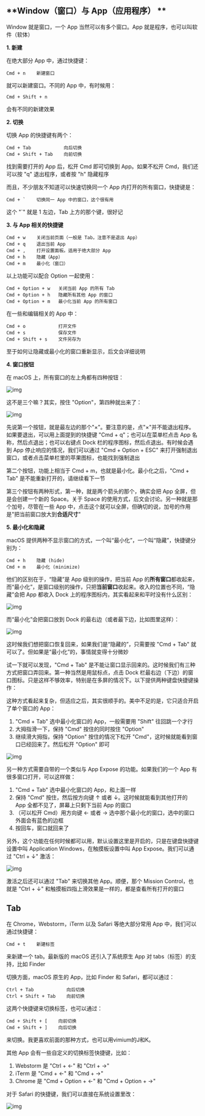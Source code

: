 ## **Window（窗口）与 App（应用程序） **

Window 就是窗口，一个 App 当然可以有多个窗口。App 就是程序，也可以叫软件（软体）

**1. 新建**

在绝大部分 App 中，通过快捷键：

```text
Cmd + n    新建窗口
```

就可以新建窗口。不同的 App 中，有时候用：

```text
Cmd + Shift + n
```

会有不同的新建效果

**2. 切换**

切换 App 的快捷键有两个：

```text
Cmd + Tab            向后切换
Cmd + Shift + Tab    向前切换
```

找到需要打开的 App 后，松开 Cmd 即可切换到 App。如果不松开 Cmd，我们还可以按 "q" 退出程序，或者按 "h" 隐藏程序

而且，不少朋友不知道可以快速切换同一个 App 内打开的所有窗口，快捷键是：

```text
Cmd + `    切换同一 App 中的窗口，这个很有用
```

这个 "`" 就是 1 左边，Tab 上方的那个键，很好记

**3. 与 App 相关的快捷键**

```text
Cmd + w    关闭当前页面（一般是 Tab，注意不是退出 App）
Cmd + q    退出当前 App
Cmd + ,    打开设置面板。适用于绝大部分 App
Cmd + h    隐藏（App）
Cmd + m    最小化（窗口）
```

以上功能可以配合 Option 一起使用：

```text
Cmd + Option + w   关闭当前 App 的所有 Tab
Cmd + Option + h   隐藏所有其他 App 的窗口
Cmd + Option + m   最小化当前 App 的所有窗口
```

在一些和编辑相关的 App 中：

```text
Cmd + o            打开文件
Cmd + s            保存文件
Cmd + Shift + s    文件另存为
```

至于如何让隐藏或最小化的窗口重新显示，后文会详细说明

**4. 窗口按钮**

在 macOS 上，所有窗口的左上角都有四种按钮：



![img](https://pic2.zhimg.com/80/v2-49801d1b711d04fa3c7f427793a2f941_1440w.jpg)

这不是三个嘛？其实，按住 "Option"，第四种就出来了：



![img](https://pic4.zhimg.com/80/v2-26dceb4ea073865fe7ccbeea9979359f_1440w.jpg)

先说第一个按钮，就是最左边的那个"×"。要注意的是，点"×"并不能退出程序。如果要退出，可以用上面提到的快捷键 "Cmd + q"；也可以在菜单栏点击 App 名称，然后点退出；也可以右键点 Dock 栏的程序图标，然后点退出。有时候会遇到 App 停止响应的情况，我们可以通过 "Cmd + Option + ESC" 来打开强制退出窗口，或者点击菜单栏里的苹果图标，也能找到强制退出

第二个按钮，功能上相当于 Cmd + m，也就是最小化。最小化之后，"Cmd + Tab" 是不能重新打开的，请继续看下一节

第三个按钮有两种形式，第一种，就是两个箭头的那个，确实会把 App 全屏，但是会创建一个新的 Space。关于 Space 的使用方式，后文会讨论。另一种就是那个加号，尽管在一些 App 中，点击这个就可以全屏，但确切的说，加号的作用是"把当前窗口放大到**合适尺寸**"

**5. 最小化和隐藏**

macOS 提供两种不显示窗口的方式，一个叫“最小化”，一个叫“隐藏”，快捷键分别为：

```text
Cmd + h    隐藏 (hide)
Cmd + m    最小化 (minimize)
```

他们的区别在于，“隐藏”是 App 级别的操作，把当前 App 的**所有窗口**都收起来，而“最小化”，是窗口级别的操作，只把**当前窗口**收起来。收入的位置也不同，“隐藏”会把 App 都收入 Dock 上的程序图标内，其实看起来和平时没有什么区别：



![img](https://pic1.zhimg.com/80/v2-f5d78e1024cc21b37ca460cbae37cd10_1440w.jpg)

而“最小化”会把窗口放到 Dock 的最右边（或者最下边，比如图里这样）：





![img](https://pic1.zhimg.com/80/v2-753c17352ff85a776e66c47242283bcc_1440w.jpg)

这时候我们想把窗口恢复回来，如果我们是“隐藏的”，只需要按 "Cmd + Tab" 就可以了。但如果是“最小化”的，事情就变得十分微妙



试一下就可以发现，"Cmd + Tab" 是不能让窗口显示回来的。这时候我们有三种方式把窗口弄回来。第一种当然是用鼠标点，点击 Dock 栏最右边（下边）的窗口图标。只是这样不够效率，特别是在多屏的情况下。以下提供两种键盘快捷键操作：

这种方式看起来复杂，但适应之后，其实很顺手的。美中不足的是，它只适合开启了单个窗口的 App：

1.  "Cmd + Tab" 选中最小化窗口的 App，一般需要用 "Shift" 往回跳一个才行
2.  大拇指滑一下，保持 "Cmd" 按住的同时按住 "Option"
3.  继续滑大拇指，保持 "Option" 按住的情况下松开 "Cmd"，这时候就能看到窗口已经回来了。然后松开 "Option" 即可



![img](https://pic2.zhimg.com/80/v2-2d0d8e6532a3c13dcb3580705d63c4e5_1440w.jpg)

另一种方式需要自带的一个类似与 App Expose 的功能。如果我们的一个 App 有很多窗口打开，可以这样做：

1.  "Cmd + Tab" 选中最小化窗口的 App，和上面一样
2.  保持 "Cmd" 按住，然后按方向键 ↑ 或者 ↓。这时候就能看到其他打开的 App 全都不见了，屏幕上只剩下当前 App 的窗口
3.  （可以松开 Cmd）用方向键 ← 或者 → 选中那个最小化的窗口，选中的窗口外面会有蓝色的边框
4.  按回车，窗口就回来了

另外，这个功能在任何时候都可以用，默认设置这里是开启的，只是在键盘快捷键设置中叫 Application Windows，在触摸板设置中叫 App Expose。我们可以通过 "Ctrl + ↓" 激活：



![img](https://pic4.zhimg.com/80/v2-76e70935ea1e3ac4bb1e5f3cb0fe475b_1440w.jpg)

激活之后还可以通过 "Tab" 来切换其他 App。顺便，那个 Mission Control，也就是 "Ctrl + ↓" 和触摸板四指上滑效果是一样的，都是查看所有打开的窗口

## **Tab**

在 Chrome，Webstorm，iTerm 以及 Safari 等绝大部分常用 App 中，我们可以通过快捷键：

```text
Cmd + t    新建标签
```

来新建一个 tab。最新版的 macOS 还引入了系统原生 App 对 tabs（标签）的支持，比如 Finder

切换方面，macOS 原生的 App，比如 Finder 和 Safari，都可以通过：

```text
Ctrl + Tab            向后切换
Ctrl + Shift + Tab    向前切换
```

这两个快捷键来切换标签，也可以通过：

```text
Cmd + Shift + [    向前切换
Cmd + Shift + ]    向后切换
```

来切换。我更喜欢前面的那种方式，也可以用vimium的J和K。

其他 App 会有一些自定义的切换标签快捷键，比如：

1.  Webstorm 是 "Ctrl + ←" 和 "Ctrl + →"
2.  iTerm 是 "Cmd + ←" 和 "Cmd + →"
3.  Chrome 是 "Cmd + Option + ←" 和 "Cmd + Option + →"

对于 Safari 的快捷键，我们可以直接在系统设置里改：

![img](https://pic3.zhimg.com/80/v2-4f25b97a47cfcfdd164d8d7d3958563e_1440w.jpg)